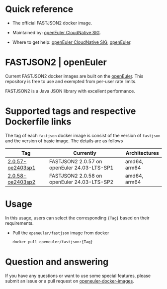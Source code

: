 # Quick reference

- The official FASTJSON2 docker image.

- Maintained by: [openEuler CloudNative SIG](https://gitee.com/openeuler/cloudnative).

- Where to get help: [openEuler CloudNative SIG](https://gitee.com/openeuler/cloudnative), [openEuler](https://gitee.com/openeuler/community).

# FASTJSON2 | openEuler
Current FASTJSON2 docker images are built on the [openEuler](https://repo.openeuler.org/). This repository is free to use and exempted from per-user rate limits.

FASTJSON2 is a Java JSON library with excellent performance.

# Supported tags and respective Dockerfile links
The tag of each `fastjson` docker image is consist of the version of `fastjson` and the version of basic image. The details are as follows

| Tag                                                                                                                                 | Currently                                   | Architectures |
|-------------------------------------------------------------------------------------------------------------------------------------|---------------------------------------------|---------------|
| [2.0.57-oe2403sp1](https://gitee.com/openeuler/openeuler-docker-images/blob/master/Others/fastjson/2.0.57/24.03-lts-sp1/Dockerfile) | FASTJSON2 2.0.57 on openEuler 24.03-LTS-SP1 | amd64, arm64  |
| [2.0.58-oe2403sp2](https://gitee.com/openeuler/openeuler-docker-images/blob/master/Others/fastjson/2.0.58/24.03-lts-sp2/Dockerfile) | FASTJSON2 2.0.58 on openEuler 24.03-LTS-SP2 | amd64, arm64  |

# Usage
In this usage, users can select the corresponding `{Tag}` based on their requirements.

- Pull the `openeuler/fastjson` image from docker

	```bash
	docker pull openeuler/fastjson:{Tag}
	```
 
# Question and answering
If you have any questions or want to use some special features, please submit an issue or a pull request on [openeuler-docker-images](https://gitee.com/openeuler/openeuler-docker-images).